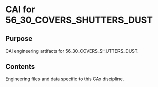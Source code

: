 # CAI for 56_30_COVERS_SHUTTERS_DUST

## Purpose
CAI engineering artifacts for 56_30_COVERS_SHUTTERS_DUST.

## Contents
Engineering files and data specific to this CAx discipline.
